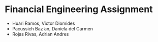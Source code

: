# Financial Engineering Assignment

- Huari Ramos, Victor Diomides
- Pacussich Baz ́an, Daniela del Carmen
- Rojas Rivas, Adrian Andres
